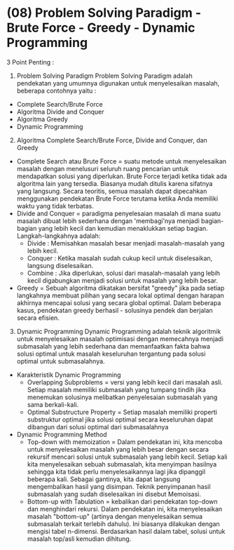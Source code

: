 # (08) Problem Solving Paradigm - Brute Force - Greedy - Dynamic Programming

3 Point Penting :
1. Problem Solving Paradigm
Problem Solving Paradigm adalah pendekatan yang umumnya digunakan untuk menyelesaikan masalah, beberapa contohnya yaitu :
- Complete Search/Brute Force
- Algoritma Divide and Conquer
- Algoritma Greedy 
- Dynamic Programming
2. Algoritma Complete Search/Brute Force, Divide and Conquer, dan Greedy
- Complete Search atau Brute Force = suatu metode untuk menyelesaikan masalah dengan menelusuri seluruh ruang pencarian untuk mendapatkan solusi yang diperlukan. Brute Force terjadi ketika tidak ada algoritma lain yang tersedia. Biasanya mudah ditulis karena sifatnya yang langsung. Secara teoritis, semua masalah dapat dipecahkan menggunakan pendekatan Brute Force terutama ketika Anda memiliki waktu yang tidak terbatas.
- Divide and Conquer = paradigma penyelesaian masalah di mana suatu masalah dibuat lebih sederhana dengan 'membagi'nya menjadi bagian-bagian yang lebih kecil dan kemudian menaklukkan setiap bagian. Langkah-langkahnya adalah:
   - Divide  : Memisahkan masalah besar menjadi masalah-masalah yang lebih kecil.
   - Conquer : Ketika masalah sudah cukup kecil untuk diselesaikan, langsung diselesaikan.
   - Combine : Jika diperlukan, solusi dari masalah-masalah yang lebih kecil digabungkan menjadi solusi untuk masalah yang lebih besar.
- Greedy = Sebuah algoritma dikatakan bersifat "greedy" jika pada setiap langkahnya membuat pilihan yang secara lokal optimal dengan harapan akhirnya mencapai solusi yang secara global optimal. Dalam beberapa kasus, pendekatan greedy berhasil - solusinya pendek dan berjalan secara efisien.
3. Dynamic Programming
Dynamic Programming adalah teknik algoritmik untuk menyelesaikan masalah optimisasi dengan memecahnya menjadi submasalah yang lebih sederhana dan memanfaatkan fakta bahwa solusi optimal untuk masalah keseluruhan tergantung pada solusi optimal untuk submasalahnya. 
- Karakteristik Dynamic Programming
   - Overlapping Subproblems = versi yang lebih kecil dari masalah asli. Setiap masalah memiliki submasalah yang tumpang tindih jika menemukan solusinya melibatkan penyelesaian submasalah yang sama berkali-kali.
   - Optimal Substructure Property = Setiap masalah memiliki properti substruktur optimal jika solusi optimal secara keseluruhan dapat dibangun dari solusi optimal dari submasalahnya
- Dynamic Programming Method
   - Top-down with memoization = Dalam pendekatan ini, kita mencoba untuk menyelesaikan masalah yang lebih besar dengan secara rekursif mencari solusi untuk submasalah yang lebih kecil. Setiap kali kita menyelesaikan sebuah submasalah, kita menyimpan hasilnya sehingga kita tidak perlu menyelesaikannya lagi jika dipanggil beberapa kali. Sebagai gantinya, kita dapat langsung mengembalikan hasil yang disimpan. Teknik penyimpanan hasil submasalah yang sudah diselesaikan ini disebut Memoisasi.
   - Bottom-up with Tabulation = kebalikan dari pendekatan top-down dan menghindari rekursi. Dalam pendekatan ini, kita menyelesaikan masalah "bottom-up" (artinya dengan menyelesaikan semua submasalah terkait terlebih dahulu). Ini biasanya dilakukan dengan mengisi tabel n-dimensi. Berdasarkan hasil dalam tabel, solusi untuk masalah top/asli kemudian dihitung.